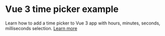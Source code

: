 # Vue 3 time picker example

Learn how to add a time picker to Vue 3 app with hours, minutes, seconds, milliseconds selection. [Learn more](how-to-add-a-time-picker-to-vue-3-app-example)
